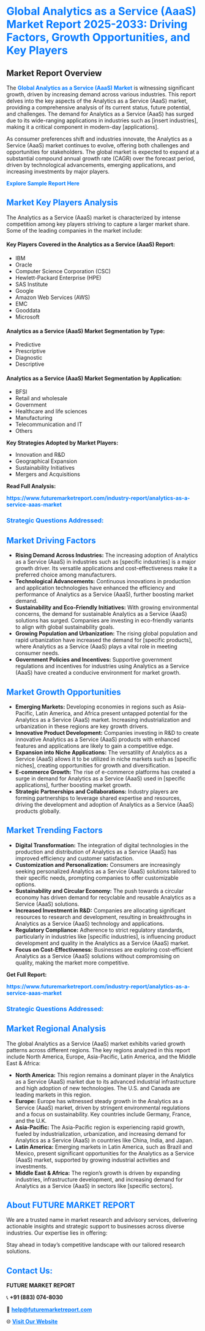 <h1 style="color: #007BFF;">Global Analytics as a Service (AaaS) Market Report 2025-2033: Driving Factors, Growth Opportunities, and Key Players</h1>

<section id="overview">
<h2>Market Report Overview</h2>
<p>The <a href="https://www.futuremarketreport.com/industry-report/analytics-as-a-service-aaas-market" style="color: #007BFF; text-decoration: none;"><strong>Global Analytics as a Service (AaaS) Market</strong></a> is witnessing significant growth, driven by increasing demand across various industries. This report delves into the key aspects of the Analytics as a Service (AaaS) market, providing a comprehensive analysis of its current status, future potential, and challenges. The demand for Analytics as a Service (AaaS) has surged due to its wide-ranging applications in industries such as [insert industries], making it a critical component in modern-day [applications].</p>
<p>As consumer preferences shift and industries innovate, the Analytics as a Service (AaaS) market continues to evolve, offering both challenges and opportunities for stakeholders. The global market is expected to expand at a substantial compound annual growth rate (CAGR) over the forecast period, driven by technological advancements, emerging applications, and increasing investments by major players.</p>
</section>

<section id="overview">
<p><a href="https://www.futuremarketreport.com/request-sample/reportId=45391" style="color: #007BFF; text-decoration: none;"><strong>Explore Sample Report Here</strong></a></p>
</section>

<section id="key-players">
<h2 style="color: #007BFF;">Market Key Players Analysis</h2>
<p>The Analytics as a Service (AaaS) market is characterized by intense competition among key players striving to capture a larger market share. Some of the leading companies in the market include:</p>
<h4>Key Players Covered in the Analytics as a Service (AaaS) Report:</h4>
<ul><li>IBM</li><li>Oracle</li><li>Computer Science Corporation (CSC)</li><li>Hewlett-Packard Enterprise (HPE)</li><li>SAS Institute</li><li>Google</li><li>Amazon Web Services (AWS)</li><li>EMC</li><li>Gooddata</li><li>Microsoft</li></ul>
<h4>Analytics as a Service (AaaS) Market Segmentation by Type:</h4>
<ul><li>Predictive</li><li>Prescriptive</li><li>Diagnostic</li><li>Descriptive</li></ul>

<h4>Analytics as a Service (AaaS) Market Segmentation by Application:</h4>
<ul><li>BFSI</li><li>Retail and wholesale</li><li>Government</li><li>Healthcare and life sciences</li><li>Manufacturing</li><li>Telecommunication and IT</li><li>Others</li></ul>
<p><strong>Key Strategies Adopted by Market Players:</strong></p>
<ul>
<li>Innovation and R&D</li>
<li>Geographical Expansion</li>
<li>Sustainability Initiatives</li>
<li>Mergers and Acquisitions</li>
</ul>
</section>

<section>
<p><strong>Read Full Analysis: </strong></p><a href="https://www.futuremarketreport.com/industry-report/analytics-as-a-service-aaas-market" style="color: #007BFF; text-decoration: none;"><strong>https://www.futuremarketreport.com/industry-report/analytics-as-a-service-aaas-market</strong></a>
<h3 style="color: #007BFF;">Strategic Questions Addressed:</h3>
</section>

<section id="driving-factors">
<h2 style="color: #007BFF;">Market Driving Factors</h2>
<ul>
<li><strong>Rising Demand Across Industries:</strong> The increasing adoption of Analytics as a Service (AaaS) in industries such as [specific industries] is a major growth driver. Its versatile applications and cost-effectiveness make it a preferred choice among manufacturers.</li>
<li><strong>Technological Advancements:</strong> Continuous innovations in production and application technologies have enhanced the efficiency and performance of Analytics as a Service (AaaS), further boosting market demand.</li>
<li><strong>Sustainability and Eco-Friendly Initiatives:</strong> With growing environmental concerns, the demand for sustainable Analytics as a Service (AaaS) solutions has surged. Companies are investing in eco-friendly variants to align with global sustainability goals.</li>
<li><strong>Growing Population and Urbanization:</strong> The rising global population and rapid urbanization have increased the demand for [specific products], where Analytics as a Service (AaaS) plays a vital role in meeting consumer needs.</li>
<li><strong>Government Policies and Incentives:</strong> Supportive government regulations and incentives for industries using Analytics as a Service (AaaS) have created a conducive environment for market growth.</li>
</ul>
</section>

<section id="growth-opportunities">
<h2 style="color: #007BFF;">Market Growth Opportunities</h2>
<ul>
<li><strong>Emerging Markets:</strong> Developing economies in regions such as Asia-Pacific, Latin America, and Africa present untapped potential for the Analytics as a Service (AaaS) market. Increasing industrialization and urbanization in these regions are key growth drivers.</li>
<li><strong>Innovative Product Development:</strong> Companies investing in R&D to create innovative Analytics as a Service (AaaS) products with enhanced features and applications are likely to gain a competitive edge.</li>
<li><strong>Expansion into Niche Applications:</strong> The versatility of Analytics as a Service (AaaS) allows it to be utilized in niche markets such as [specific niches], creating opportunities for growth and diversification.</li>
<li><strong>E-commerce Growth:</strong> The rise of e-commerce platforms has created a surge in demand for Analytics as a Service (AaaS) used in [specific applications], further boosting market growth.</li>
<li><strong>Strategic Partnerships and Collaborations:</strong> Industry players are forming partnerships to leverage shared expertise and resources, driving the development and adoption of Analytics as a Service (AaaS) products globally.</li>
</ul>
</section>

<section id="trending-factors">
<h2 style="color: #007BFF;">Market Trending Factors</h2>
<ul>
<li><strong>Digital Transformation:</strong> The integration of digital technologies in the production and distribution of Analytics as a Service (AaaS) has improved efficiency and customer satisfaction.</li>
<li><strong>Customization and Personalization:</strong> Consumers are increasingly seeking personalized Analytics as a Service (AaaS) solutions tailored to their specific needs, prompting companies to offer customizable options.</li>
<li><strong>Sustainability and Circular Economy:</strong> The push towards a circular economy has driven demand for recyclable and reusable Analytics as a Service (AaaS) solutions.</li>
<li><strong>Increased Investment in R&D:</strong> Companies are allocating significant resources to research and development, resulting in breakthroughs in Analytics as a Service (AaaS) technology and applications.</li>
<li><strong>Regulatory Compliance:</strong> Adherence to strict regulatory standards, particularly in industries like [specific industries], is influencing product development and quality in the Analytics as a Service (AaaS) market.</li>
<li><strong>Focus on Cost-Effectiveness:</strong> Businesses are exploring cost-efficient Analytics as a Service (AaaS) solutions without compromising on quality, making the market more competitive.</li>
</ul>
</section>

<section>
<p><strong>Get Full Report: </strong></p><a href="https://www.futuremarketreport.com/industry-report/analytics-as-a-service-aaas-market" style="color: #007BFF; text-decoration: none;"><strong>https://www.futuremarketreport.com/industry-report/analytics-as-a-service-aaas-market</strong></a>
<h3 style="color: #007BFF;">Strategic Questions Addressed:</h3>
</section>


<section id="regional-analysis">
<h2 style="color: #007BFF;">Market Regional Analysis</h2>
<p>The global Analytics as a Service (AaaS) market exhibits varied growth patterns across different regions. The key regions analyzed in this report include North America, Europe, Asia-Pacific, Latin America, and the Middle East & Africa:</p>
<ul>
<li><strong>North America:</strong> This region remains a dominant player in the Analytics as a Service (AaaS) market due to its advanced industrial infrastructure and high adoption of new technologies. The U.S. and Canada are leading markets in this region.</li>
<li><strong>Europe:</strong> Europe has witnessed steady growth in the Analytics as a Service (AaaS) market, driven by stringent environmental regulations and a focus on sustainability. Key countries include Germany, France, and the U.K.</li>
<li><strong>Asia-Pacific:</strong> The Asia-Pacific region is experiencing rapid growth, fueled by industrialization, urbanization, and increasing demand for Analytics as a Service (AaaS) in countries like China, India, and Japan.</li>
<li><strong>Latin America:</strong> Emerging markets in Latin America, such as Brazil and Mexico, present significant opportunities for the Analytics as a Service (AaaS) market, supported by growing industrial activities and investments.</li>
<li><strong>Middle East & Africa:</strong> The region’s growth is driven by expanding industries, infrastructure development, and increasing demand for Analytics as a Service (AaaS) in sectors like [specific sectors].</li>
</ul>
</section>

<footer>
<h2 style="color: #007BFF;">About FUTURE MARKET REPORT</h2>
<p>We are a trusted name in market research and advisory services, delivering actionable insights and strategic support to businesses across diverse industries. Our expertise lies in offering:</p>

<p>Stay ahead in today’s competitive landscape with our tailored research solutions.</p>

<h2 style="color: #007BFF;">Contact Us:</h2>
<p><strong>FUTURE MARKET REPORT</strong></p>
<p>📞 <strong>+91 (883) 074-8030</strong></p>
<p>📧 <strong><a href="mailto:help@futuremarketreport.com" style="color: #007BFF;">help@futuremarketreport.com</a></strong></p>
<p>🌐 <strong><a href="https://www.futuremarketreport.com/" style="color: #007BFF;">Visit Our Website</a></strong></p>
</footer>
